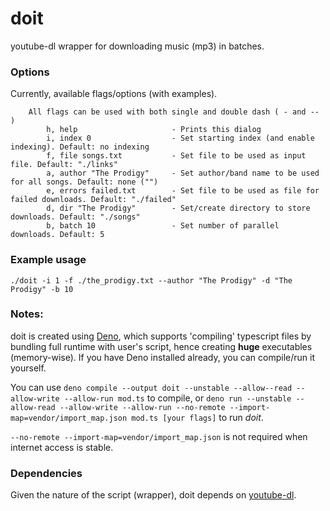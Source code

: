 # doit

youtube-dl wrapper for downloading music (mp3) in batches.

### Options

Currently, available flags/options (with examples).

```
    All flags can be used with both single and double dash ( - and -- ) 
        h, help                     - Prints this dialog
        i, index 0                  - Set starting index (and enable indexing). Default: no indexing
        f, file songs.txt           - Set file to be used as input file. Default: "./links"
        a, author "The Prodigy"     - Set author/band name to be used for all songs. Default: none ("")
        e, errors failed.txt        - Set file to be used as file for failed downloads. Default: "./failed"
        d, dir "The Prodigy"        - Set/create directory to store downloads. Default: "./songs"
        b, batch 10                 - Set number of parallel downloads. Default: 5
```
### Example usage

`./doit -i 1 -f ./the_prodigy.txt --author "The Prodigy" -d "The Prodigy" -b 10`

### Notes:
doit is created using [Deno](https://deno.land/), which supports 'compiling' typescript files by bundling full runtime with user's script, hence creating **huge** executables (memory-wise). If you have Deno installed already, you can compile/run it yourself.

You can use `deno compile --output doit --unstable --allow--read --allow-write --allow-run mod.ts` to compile, or `deno run --unstable --allow-read --allow-write --allow-run --no-remote --import-map=vendor/import_map.json mod.ts [your flags]` to run _doit_.

`--no-remote --import-map=vendor/import_map.json` is not required when internet access is stable.

### Dependencies

Given the nature of the script (wrapper), doit depends on [youtube-dl](https://youtube-dl.org/).
